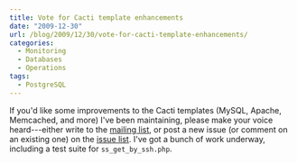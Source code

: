 ```yaml
---
title: Vote for Cacti template enhancements
date: "2009-12-30"
url: /blog/2009/12/30/vote-for-cacti-template-enhancements/
categories:
  - Monitoring
  - Databases
  - Operations
tags:
  - PostgreSQL
---
```

If you'd like some improvements to the Cacti templates (MySQL, Apache, Memcached, and more) I've been maintaining, please make your voice heard---either write to the [mailing list](http://groups.google.com/group/better-cacti-templates), or post a new issue (or comment on an existing one) on the [issue list](http://code.google.com/p/mysql-cacti-templates/issues/list). I've got a bunch of work underway, including a test suite for `ss_get_by_ssh.php`.

